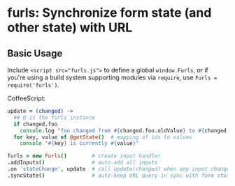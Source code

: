 # furls: Synchronize form state (and other state) with URL

## Basic Usage

Include `<script src="furls.js">` to define a global `window.Furls`,
or if you're using a build system supporting modules via `require`,
use `Furls = require('furls')`.

CoffeeScript:

```coffee
update = (changed) ->
  ## @ is the furls instance
  if changed.foo
    console.log "foo changed from #{changed.foo.oldValue} to #{changed.foo.value}"
  for key, value of @getState()  # mapping of ids to values
    console "#{key} is currently #{value}"

furls = new Furls()        # create input handler
.addInputs()               # auto-add all inputs
.on 'stateChange', update  # call update(changed) when any input changes
.syncState()               # auto-keep URL query in sync with form state
```

